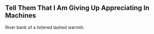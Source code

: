 Tell Them That I Am Giving Up Appreciating In Machines
------------------------------------------------------
River bank of a loitered lashed warmth.  
